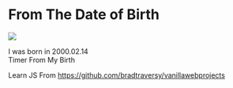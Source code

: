 # From The Date of Birth

<img src="https://github.com/L-Hyun/From-The-Date-of-Birth/blob/main/banner.png?raw=true" />

I was born in 2000.02.14  
Timer From My Birth

Learn JS From https://github.com/bradtraversy/vanillawebprojects
